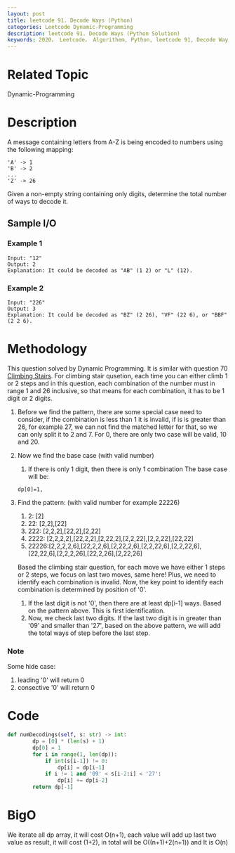 ```yaml
---
layout: post
title: leetcode 91. Decode Ways (Python)
categories: Leetcode Dynamic-Programming
description: leetcode 91. Decode Ways (Python Solution)
keywords: 2020， Leetcode， Algorithem, Python, leetcode 91, Decode Ways, zhenyu
---
```


# Related Topic
Dynamic-Programming

# Description
A message containing letters from A-Z is being encoded to numbers using the following mapping:
```
'A' -> 1
'B' -> 2
...
'Z' -> 26
```
Given a non-empty string containing only digits, determine the total number of ways to decode it.

## Sample I/O
### Example 1
```
Input: "12"
Output: 2
Explanation: It could be decoded as "AB" (1 2) or "L" (12).
```

### Example 2
```
Input: "226"
Output: 3
Explanation: It could be decoded as "BZ" (2 26), "VF" (22 6), or "BBF" (2 2 6).
```

# Methodology
This question solved by Dynamic Programming. It is similar with question 70 <a href="https://leetcode.com/problems/climbing-stairs/" target="_blank"> Climbing Stairs</a>.
For climbing stair qusetion, each time you can either climb 1 or 2 steps and in this question, each combination of the number must in range 1 and 26 inclusive, so that means for each combination, it has to be 1 digit or 2 digits.

1. Before we find the pattern, there are some special case need to consider, if the combination is less than 1 it is invalid, if is is greater than 26, for example 27, we can not find the matched letter for that, so we can only split it to 2 and 7. For 0, there are only two case will be valid, 10 and 20.

2. Now we find the base case (with valid number)
   1. If there is only 1 digit, then there is only 1 combination
   The base case will be:
   ```
   dp[0]=1,
   ```
3. Find the pattern: (with valid number for example 22226)
   1. 2: [2]
   2. 22: [2,2],[22]
   3. 222: [2,2,2],[22,2],[2,22]
   4. 2222: [2,2,2,2],[22,2,2],[2,22,2],[2,2,22],[2,2,22],[22,22]
   5. 22226:[2,2,2,2,6],[22,2,2,6],[2,22,2,6],[2,2,22,6],[2,2,22,6],[22,22,6],[2,2,2,26],[22,2,26],[2,22,26] 
   
   Based the climbing stair question, for each move we have either 1 steps or 2 steps, we focus on last two moves, same here! Plus, we need to identify each combination is invalid. 
   Now, the key point to identify each combination is determined by position of '0'.
   1. If the last digit is not '0', then there are at least dp[i-1] ways. Based on the pattern above. This is first identification. 
   2. Now, we check last two digits. If the last two digit is in greater than '09' and smaller than '27', based on the above pattern, we will add the total ways of step before the last step.

### Note
Some hide case:
1. leading '0' will return 0
2. consective '0' will return 0


# Code
```python
def numDecodings(self, s: str) -> int:
        dp = [0] * (len(s) + 1)
        dp[0] = 1
        for i in range(1, len(dp)):
            if int(s[i-1]) != 0:
                dp[i] = dp[i-1]
            if i != 1 and '09' < s[i-2:i] < '27':
                dp[i] += dp[i-2]
        return dp[-1]
```

# BigO
We iterate all dp array, it will cost O(n+1), each value will add up last two value as result, it will cost (1+2), in total will be O((n+1)+2(n+1)) and It is O(n)



